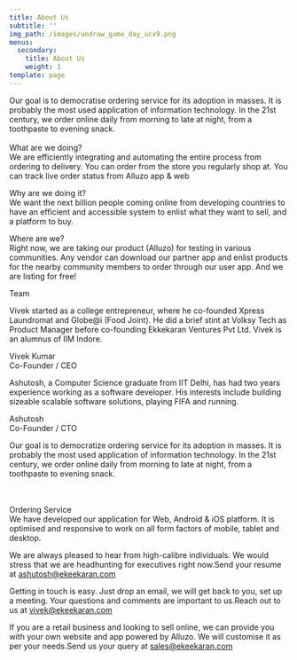 ```yaml
---
title: About Us
subtitle: ''
img_path: /images/undraw_game_day_ucx9.png
menus:
  secondary:
    title: About Us
    weight: 1
template: page
---
```

Our goal is to democratise ordering service for its adoption in masses. It is probably the most used application of information technology. In the 21st century, we order online daily from morning to late at night, from a toothpaste to evening snack.\
\
What are we doing?\
We are efficiently integrating and automating the entire process from ordering to delivery. You can order from the store you regularly shop at. You can track live order status from Alluzo app & web

Why are we doing it? \
We want the next billion people coming online from developing countries to have an efficient and accessible system to enlist what they want to sell, and a platform to buy.

Where are we?\
Right now, we are taking our product (Alluzo) for testing in various communities. Any vendor can download our partner app and enlist products for the nearby community members to order through our user app. And we are listing for free!

Team

Vivek started as a college entrepreneur, where he co-founded Xpress Laundromat and Globe@i (Food Joint). He did a brief stint at Volksy Tech as Product Manager before co-founding Ekkekaran Ventures Pvt Ltd. Vivek is an alumnus of IIM Indore.

Vivek Kumar\
Co-Founder / CEO

Ashutosh, a Computer Science graduate from IIT Delhi, has had two years experience working as a software developer. His interests include building sizeable scalable software solutions, playing FIFA and running.

Ashutosh\
Co-Founder / CTO

Our goal is to democratize ordering service for its adoption in masses. It is probably the most used application of information technology. In the 21st century, we order online daily from morning to late at night, from a toothpaste to evening snack.

\
\
Ordering Service\
We have developed our application for Web, Android & iOS platform. It is optimised and responsive to work on all form factors of mobile, tablet and desktop.

We are always pleased to hear from high-calibre individuals. We would stress that we are headhunting for executives right now.Send your resume at ashutosh@ekeekaran.com

Getting in touch is easy. Just drop an email, we will get back to you, set up a meeting. Your questions and comments are important to us.Reach out to us at vivek@ekeekaran.com

If you are a retail business and looking to sell online, we can provide you with your own website and app powered by Alluzo. We will customise it as per your needs.Send us your query at sales@ekeekaran.com
